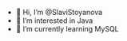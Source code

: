 - 👋 Hi, I’m @SlaviStoyanova
- 👀 I’m interested in Java 
- 🌱 I’m currently learning MySQL 


<!---
SlaviStoyanova/SlaviStoyanova is a ✨ special ✨ repository because its `README.md` (this file) appears on your GitHub profile.
You can click the Preview link to take a look at your changes.
--->
